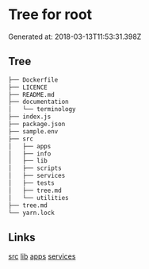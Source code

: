 # Tree for root
Generated at: 2018-03-13T11:53:31.398Z
## Tree
```bash
├── Dockerfile
├── LICENCE
├── README.md
├── documentation
│   └── terminology
├── index.js
├── package.json
├── sample.env
├── src
│   ├── apps
│   ├── info
│   ├── lib
│   ├── scripts
│   ├── services
│   ├── tests
│   ├── tree.md
│   └── utilities
├── tree.md
└── yarn.lock

```

## Links
[src](src/tree.md)
[lib](src/lib/tree.md)
[apps](src/apps/tree.md)
[services](src/services/tree.md)